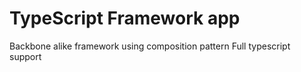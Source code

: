 # TypeScript Framework app

Backbone alike framework using composition pattern
Full typescript support
